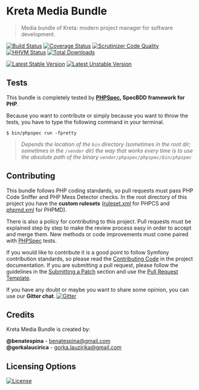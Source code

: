 # Kreta Media Bundle
> Media bundle of Kreta: modern project manager for software development.

[![Build Status](https://travis-ci.org/kreta-io/MediaBundle.svg?branch=master)](https://travis-ci.org/kreta-io/MediaBundle)
[![Coverage Status](https://img.shields.io/coveralls/kreta-io/MediaBundle.svg)](https://coveralls.io/r/kreta-io/MediaBundle)
[![Scrutinizer Code Quality](https://scrutinizer-ci.com/g/kreta-io/MediaBundle/badges/quality-score.png?b=master)](https://scrutinizer-ci.com/g/kreta-io/MediaBundle/?branch=master)
[![HHVM Status](http://hhvm.h4cc.de/badge/kreta/media-bundle.svg)](http://hhvm.h4cc.de/package/kreta/media-bundle)
[![Total Downloads](https://poser.pugx.org/kreta/media-bundle/downloads)](https://packagist.org/packages/kreta/media-bundle)

[![Latest Stable Version](https://poser.pugx.org/kreta/media-bundle/v/stable.svg)](https://packagist.org/packages/kreta/media-bundle)
[![Latest Unstable Version](https://poser.pugx.org/kreta/media-bundle/v/unstable.svg)](https://packagist.org/packages/kreta/media-bundle)

Tests
-----

This bundle is completely tested by **[PHPSpec][1], SpecBDD framework for PHP**.

Because you want to contribute or simply because you want to throw the tests, you have to type the following command
in your terminal.

    $ bin/phpspec run -fpretty

>*Depends the location of the `bin` directory (sometimes in the root dir; sometimes in the `/vendor` dir) the way that
works every time is to use the absolute path of the binary `vendor/phpspec/phpspec/bin/phpspec`*

Contributing
------------

This bundle follows PHP coding standards, so pull requests must pass PHP Code Sniffer and PHP Mess Detector
checks. In the root directory of this project you have the **custom rulesets** ([ruleset.xml]() for PHPCS and
[phpmd.xml]() for PHPMD).

There is also a policy for contributing to this project. Pull requests must
be explained step by step to make the review process easy in order to
accept and merge them. New methods or code improvements must come paired with [PHPSpec][1] tests.

If you would like to contribute it is a good point to follow Symfony contribution standards,
so please read the [Contributing Code][2] in the project
documentation. If you are submitting a pull request, please follow the guidelines
in the [Submitting a Patch][3] section and use the [Pull Request Template][4].

If you have any doubt or maybe you want to share some opinion, you can use our **Gitter chat**.
[![Gitter](https://badges.gitter.im/Join%20Chat.svg)](https://gitter.im/kreta-io/kreta?utm_source=badge&utm_medium=badge&utm_campaign=pr-badge&utm_content=badge)

[1]: http://www.phpspec.net/
[2]: http://symfony.com/doc/current/contributing/code/index.html
[3]: http://symfony.com/doc/current/contributing/code/patches.html#check-list
[4]: http://symfony.com/doc/current/contributing/code/patches.html#make-a-pull-request

Credits
-------
Kreta Media Bundle is created by:
>
**@benatespina** - [benatespina@gmail.com](mailto:benatespina@gmail.com)<br/>
**@gorkalaucirica** - [gorka.lauzirika@gmail.com](mailto:gorka.lauzirika@gmail.com)

Licensing Options
-----------------
[![License](https://poser.pugx.org/kreta/media-bundle/license.svg)](https://github.com/kreta-io/kreta/blob/master/LICENSE)
